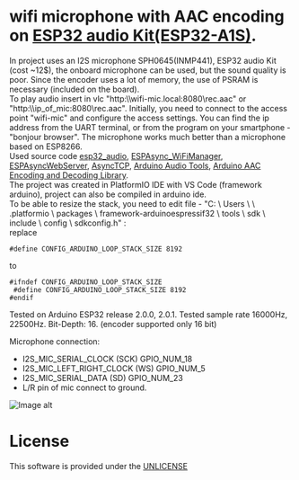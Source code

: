 # wifi microphone with AAC encoding on <a href="https://docs.ai-thinker.com/en/esp32-audio-kit" rel="nofollow">ESP32 audio Kit(ESP32-A1S)</a>.

  In project uses an  I2S microphone SPH0645(INMP441), ESP32 audio Kit (cost ~12$), the onboard microphone can be used, but the sound quality is poor. 
  Since the encoder uses a lot of memory, the use of PSRAM is necessary (included on the board).   
  To play audio insert in vlc  "http:\\\wifi-mic.local:8080\rec.aac" or "http:\\\ip_of_mic:8080\rec.aac".
  Initially, you need to connect to the access point "wifi-mic" and configure the access settings.
  You can find the ip address from the UART terminal, or from the program on your smartphone - "bonjour browser".
  The microphone works much better than a microphone based on ESP8266.  
  Used source code <a href="https://github.com/atomic14/esp32_audio" rel="nofollow">esp32_audio</a>, <a href="https://github.com/khoih-prog/ESPAsync_WiFiManager"    rel="nofollow">ESPAsync_WiFiManager</a>, <a href="https://github.com/me-no-dev/ESPAsyncWebServer" rel="nofollow">ESPAsyncWebServer</a>, <a href="https://github.com/me-no-dev/AsyncTCP" rel="nofollow">AsyncTCP</a>, <a href="https://github.com/pschatzmann/arduino-audio-tools" rel="nofollow">Arduino Audio Tools</a>, <a href="https://github.com/pschatzmann/arduino-fdk-aac" rel="nofollow">Arduino AAC Encoding and Decoding Library</a>.  
  The project was created in  PlatformIO IDE with VS Code (framework arduino), project can also be compiled in arduino ide.   
  To be able to resize the stack, you need to edit file - "C: \ Users \ <user> \ .platformio \ packages \ framework-arduinoespressif32 \ tools \ sdk \ include \ config \ sdkconfig.h" :  
  replace 
  ```
  #define CONFIG_ARDUINO_LOOP_STACK_SIZE 8192  
  ```
  to 
  ```
  #ifndef CONFIG_ARDUINO_LOOP_STACK_SIZE  
   #define CONFIG_ARDUINO_LOOP_STACK_SIZE 8192  
  #endif  
  ``` 
  
  Tested on Arduino ESP32 release 2.0.0, 2.0.1.
  Tested sample rate 16000Hz, 22500Hz.
  Bit-Depth: 16. (encoder supported only 16 bit)
  
  Microphone connection: 
  - I2S_MIC_SERIAL_CLOCK      (SCK)      GPIO_NUM_18
  - I2S_MIC_LEFT_RIGHT_CLOCK  (WS)       GPIO_NUM_5
  - I2S_MIC_SERIAL_DATA       (SD)       GPIO_NUM_23
  - L/R pin of mic connect to ground.
  
  ![Image alt](https://docs.ai-thinker.com/_media/esp32/esp32-audio-kit2.png)

# License

  This software is provided under the  <a href="http://unlicense.org/" rel="nofollow">UNLICENSE</a>

